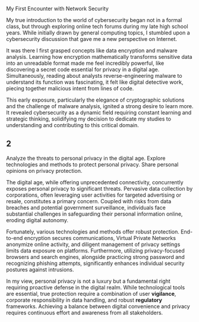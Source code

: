My First Encounter with Network Security



My true introduction to the world of cybersecurity began not in a formal class, but through exploring online tech forums during my late high school years. While initially drawn by general computing topics, I stumbled upon a cybersecurity discussion that gave me a new perspective on Internet.



It was there I first grasped concepts like data encryption and malware analysis. Learning how encryption mathematically transforms sensitive data into an unreadable format made me feel incredibly powerful, like discovering a secret code essential for privacy in a digital age. Simultaneously, reading about analysts reverse-engineering malware to understand its function was fascinating, it felt like digital detective work, piecing together malicious intent from lines of code.



This early exposure, particularly the elegance of cryptographic solutions and the challenge of malware analysis, ignited a strong desire to learn more. It revealed cybersecurity as a dynamic field requiring constant learning and strategic thinking, solidifying my decision to dedicate my studies to understanding and contributing to this critical domain.



## 2

Analyze the threats to personal privacy in the digital age.
Explore technologies and methods to protect personal privacy. 
Share personal opinions on privacy protection.



The digital age, while offering unprecedented connectivity, concurrently exposes personal privacy to significant threats. Pervasive data collection by corporations, often leveraging user activities for targeted advertising or resale, constitutes a primary concern. Coupled with risks from data breaches and potential government surveillance, individuals face substantial challenges in safeguarding their personal information online, eroding digital autonomy.  



Fortunately, various technologies and methods offer robust protection. End-to-end encryption secures communications, Virtual Private Networks anonymize online activity, and diligent management of privacy settings limits data exposure on platforms. Furthermore, utilizing privacy-focused browsers and search engines, alongside practicing strong password and recognizing phishing attempts, significantly enhances individual security postures against intrusions.



In my view, personal privacy is not a luxury but a fundamental right requiring proactive defense in the digital realm. While technological tools are essential, true protection require a combination of user **vigilance**, corporate responsibility in data handling, and robust **regulatory** frameworks. Achieving a balance between digital convenience and privacy requires continuous effort and awareness from all stakeholders.